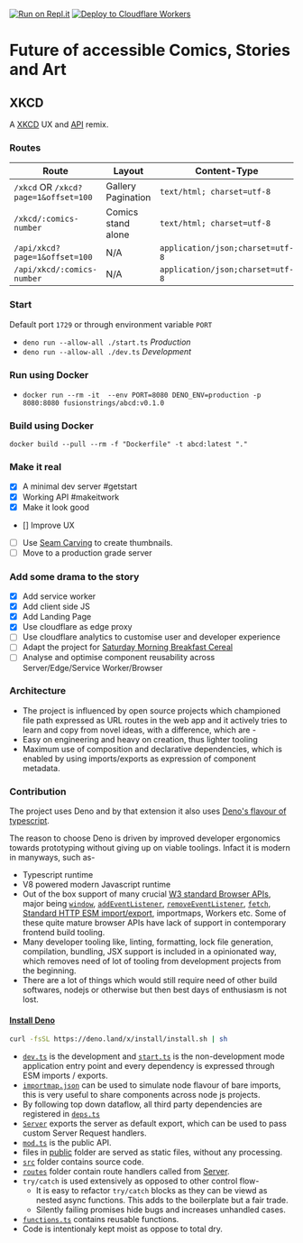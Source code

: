 [![Run on Repl.it](https://repl.it/badge/github/fusionstrings/chitrkatha)](https://repl.it/github/fusionstrings/chitrkatha)
[![Deploy to Cloudflare Workers](https://deploy.workers.cloudflare.com/button)](https://deploy.workers.cloudflare.com/?url=https://github.com/Yfusionstrings/chitrkatha)
# Future of accessible Comics, Stories and Art

## XKCD

A [XKCD](https://xkcd.com/) UX and [API](https://xkcd.com/json.html) remix.

### Routes

| Route                              | Layout             | Content-Type                     |
| ---------------------------------- | ------------------ | -------------------------------- |
| `/xkcd` OR `/xkcd?page=1&offset=100` | Gallery Pagination | `text/html; charset=utf-8`       |
| `/xkcd/:comics-number`           | Comics stand alone | `text/html; charset=utf-8`       |
| `/api/xkcd?page=1&offset=100`    | N/A                | `application/json;charset=utf-8` |
| `/api/xkcd/:comics-number`       | N/A                | `application/json;charset=utf-8` |

### Start
Default port `1729` or through environment variable `PORT`
- `deno run --allow-all ./start.ts` *Production*
- `deno run --allow-all ./dev.ts` *Development*

### Run using Docker
- `docker run --rm -it  --env PORT=8080 DENO_ENV=production -p 8080:8080 fusionstrings/abcd:v0.1.0`

### Build using Docker

`docker build --pull --rm -f "Dockerfile" -t abcd:latest "."`

### Make it real
- [x] A minimal dev server #getstart
- [x] Working API #makeitwork
- [x] Make it look good
- [] Improve UX
- [ ] Use [Seam Carving](https://crates.delbertbeta.cc/crates/seamcarving) to create thumbnails.
- [ ] Move to a production grade server

### Add some drama to the story
- [x] Add service worker
- [x] Add client side JS
- [x] Add Landing Page
- [x] Use cloudflare as edge proxy
- [ ] Use cloudflare analytics to customise user and developer experience
- [ ] Adapt the project for [Saturday Morning Breakfast Cereal](https://www.smbc-comics.com/)
- [ ] Analyse and optimise component reusability across Server/Edge/Service Worker/Browser

### Architecture
- The project is influenced by open source projects which championed file path expressed as URL routes in the web app and it actively tries to learn and copy from novel ideas, with a difference, which are -
- Easy on engineering and heavy on creation, thus lighter tooling
- Maximum use of composition and declarative dependencies, which is enabled by using imports/exports as expression of component metadata.

### Contribution

The project uses Deno and by that extension it also uses [Deno's flavour of typescript](https://deno.land/manual@v1.4.4/getting_started/typescript).

The reason to choose Deno is driven by improved developer ergonomics towards prototyping without giving up on viable toolings. Infact it is modern in manyways, such as-
- Typescript runtime
- V8 powered modern Javascript runtime
- Out of the box support of many crucial [W3 standard Browser APIs](https://doc.deno.land/https/github.com/denoland/deno/releases/latest/download/lib.deno.d.ts), major being [`window`](https://doc.deno.land/https/github.com/denoland/deno/releases/latest/download/lib.deno.d.ts#window), [`addEventListener`](https://doc.deno.land/https/github.com/denoland/deno/releases/latest/download/lib.deno.d.ts#addEventListener), [`removeEventListener`](https://doc.deno.land/https/github.com/denoland/deno/releases/latest/download/lib.deno.d.ts#removeEventListener), [`fetch`](https://doc.deno.land/https/github.com/denoland/deno/releases/latest/download/lib.deno.d.ts#fetch), [Standard HTTP ESM import/export](https://deno.land/manual/examples/import_export), importmaps, Workers etc. Some of these quite mature browser APIs have lack of support in contemporary frontend build tooling.
- Many developer tooling like, linting, formatting, lock file generation, compilation, bundling, JSX support is included in a opinionated way, which removes need of lot of tooling from development projects from the beginning.
- There are a lot of things which would still require need of other build softwares, nodejs or otherwise but then best days of enthusiasm is not lost.

#### [Install Deno](https://deno.land/#installation)

```sh
curl -fsSL https://deno.land/x/install/install.sh | sh
```

- [`dev.ts`](dev.ts) is the development and [`start.ts`](start.ts) is the non-development mode application entry point and every dependency is expressed through ESM imports / exports.
- [`importmap.json`](importmap.json) can be used to simulate node flavour of bare imports, this is very useful to share components across node js projects.
- By following top down dataflow, all third party dependencies are registered in [`deps.ts`](deps.ts)
- [`Server`](src/server.ts) exports the server as default export, which can be used to pass custom Server Request handlers.
- [`mod.ts`](mod.ts) is the public API.
- files in [public](public) folder are served as static files, without any processing.
- [`src`](src) folder contains source code.
- [`routes`](routes) folder contain route handlers called from [Server](src/server.ts).
- `try/catch` is used extensively as opposed to other control flow-
	- It is easy to refactor `try/catch` blocks as they can be viewd as nested async functions. This adds to the boilerplate but a fair trade.
	- Silently failing promises hide bugs and increases unhandled cases. 
- [`functions.ts`](src/functions.ts) contains reusable functions.
- Code is intentionaly kept moist as oppose to total dry.